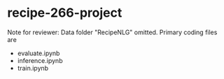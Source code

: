 # recipe-266-project

Note for reviewer: Data folder "RecipeNLG" omitted. Primary coding files are 
- evaluate.ipynb
- inference.ipynb
- train.ipynb
